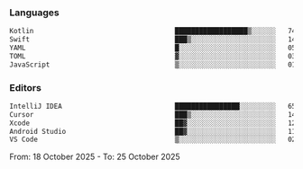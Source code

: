 <!--START_SECTION:waka-->
### Languages
```txt
Kotlin                                   ██████████████████▒░░░░░░   74 %
Swift                                    ███▒░░░░░░░░░░░░░░░░░░░░░   14 %
YAML                                     █░░░░░░░░░░░░░░░░░░░░░░░░   05 %
TOML                                     ▓░░░░░░░░░░░░░░░░░░░░░░░░   03 %
JavaScript                               ▒░░░░░░░░░░░░░░░░░░░░░░░░   01 %
```

### Editors
```txt
IntelliJ IDEA                            ████████████████░░░░░░░░░   65 %
Cursor                                   ███▒░░░░░░░░░░░░░░░░░░░░░   14 %
Xcode                                    ██▓░░░░░░░░░░░░░░░░░░░░░░   12 %
Android Studio                           ██▓░░░░░░░░░░░░░░░░░░░░░░   11 %
VS Code                                  ▒░░░░░░░░░░░░░░░░░░░░░░░░   02 %
```

From: 18 October 2025 - To: 25 October 2025
<!--END_SECTION:waka-->
